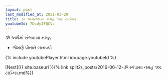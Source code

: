 ```yaml
---
layout: post
last_modified_at: 2021-03-29
title: ૐ અગરજાયા નમહ ૧૦૮ ટાઈમ્સ
youtubeId: 7DcdyIFQCVc
---
```

 
 
 ૐ અર્થમાં સંભવાયા નમહ  
 
 -  જેમણે પોતાને બનાવ્યો 
 
  
 
  
 
 
 
 
 
 


{% include youtubePlayer.html id=page.youtubeId %}
 
[Next]({{ site.baseurl }}{% link  split2/_posts/2016-06-12-ૐ સ્કંડાયા નમહ ૧૦૮ ટાઈમ્સ.md%})
 
